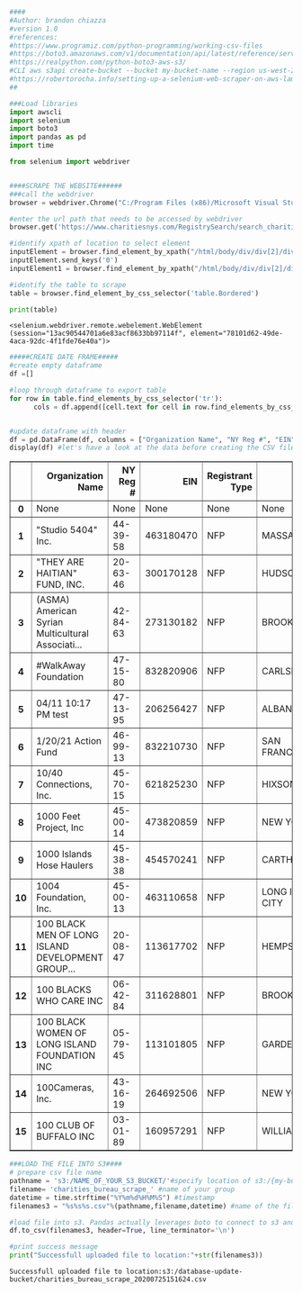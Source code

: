 ```python
####
#Author: brandon chiazza
#version 1.0
#references: 
#https://www.programiz.com/python-programming/working-csv-files
#https://boto3.amazonaws.com/v1/documentation/api/latest/reference/services/s3.html#S3.Client.create_bucket
#https://realpython.com/python-boto3-aws-s3/
#CLI aws s3api create-bucket --bucket my-bucket-name --region us-west-2 --create-bucket-configuration LocationConstraint=us-west-2
#https://robertorocha.info/setting-up-a-selenium-web-scraper-on-aws-lambda-with-python/ 
##

###Load libraries
import awscli
import selenium
import boto3
import pandas as pd
import time

from selenium import webdriver


####SCRAPE THE WEBSITE######
###call the webdriver
browser = webdriver.Chrome("C:/Program Files (x86)/Microsoft Visual Studio/Shared/Python37_64/chromedriver.exe")

#enter the url path that needs to be accessed by webdriver
browser.get('https://www.charitiesnys.com/RegistrySearch/search_charities.jsp')

#identify xpath of location to select element
inputElement = browser.find_element_by_xpath("/html/body/div/div[2]/div/table/tbody/tr/td[2]/div/div/font/font/font/font/font/font/table/tbody/tr[4]/td/form/table/tbody/tr[2]/td[2]/input[1]")
inputElement.send_keys('0')
inputElement1 = browser.find_element_by_xpath("/html/body/div/div[2]/div/table/tbody/tr/td[2]/div/div/font/font/font/font/font/font/table/tbody/tr[4]/td/form/table/tbody/tr[10]/td/input[1]").click()

#identify the table to scrape
table = browser.find_element_by_css_selector('table.Bordered')

print(table)

```

    <selenium.webdriver.remote.webelement.WebElement (session="13ac90544701a6e83acf8633bb97114f", element="78101d62-49de-4aca-92dc-4f1fde76e40a")>
    


```python
#####CREATE DATE FRAME#####
#create empty dataframe
df =[]

#loop through dataframe to export table
for row in table.find_elements_by_css_selector('tr'):
      cols = df.append([cell.text for cell in row.find_elements_by_css_selector('td')])


#update dataframe with header 
df = pd.DataFrame(df, columns = ["Organization Name", "NY Reg #", "EIN" ,"Registrant Type","City","State"])
display(df) #let's have a look at the data before creating the CSV file and loading it into s3 
```


<div>
<style scoped>
    .dataframe tbody tr th:only-of-type {
        vertical-align: middle;
    }

    .dataframe tbody tr th {
        vertical-align: top;
    }

    .dataframe thead th {
        text-align: right;
    }
</style>
<table border="1" class="dataframe">
  <thead>
    <tr style="text-align: right;">
      <th></th>
      <th>Organization Name</th>
      <th>NY Reg #</th>
      <th>EIN</th>
      <th>Registrant Type</th>
      <th>City</th>
      <th>State</th>
    </tr>
  </thead>
  <tbody>
    <tr>
      <th>0</th>
      <td>None</td>
      <td>None</td>
      <td>None</td>
      <td>None</td>
      <td>None</td>
      <td>None</td>
    </tr>
    <tr>
      <th>1</th>
      <td>"Studio 5404" Inc.</td>
      <td>44-39-58</td>
      <td>463180470</td>
      <td>NFP</td>
      <td>MASSAPAQUA</td>
      <td>NY</td>
    </tr>
    <tr>
      <th>2</th>
      <td>"THEY ARE HAITIAN" FUND, INC.</td>
      <td>20-63-46</td>
      <td>300170128</td>
      <td>NFP</td>
      <td>HUDSON</td>
      <td>NY</td>
    </tr>
    <tr>
      <th>3</th>
      <td>(ASMA) American Syrian Multicultural Associati...</td>
      <td>42-84-63</td>
      <td>273130182</td>
      <td>NFP</td>
      <td>BROOKLYN</td>
      <td>NY</td>
    </tr>
    <tr>
      <th>4</th>
      <td>#WalkAway Foundation</td>
      <td>47-15-80</td>
      <td>832820906</td>
      <td>NFP</td>
      <td>CARLSBAD</td>
      <td>CA</td>
    </tr>
    <tr>
      <th>5</th>
      <td>04/11 10:17 PM test</td>
      <td>47-13-95</td>
      <td>206256427</td>
      <td>NFP</td>
      <td>ALBANY</td>
      <td>NY</td>
    </tr>
    <tr>
      <th>6</th>
      <td>1/20/21 Action Fund</td>
      <td>46-99-13</td>
      <td>832210730</td>
      <td>NFP</td>
      <td>SAN FRANCISCO</td>
      <td>CA</td>
    </tr>
    <tr>
      <th>7</th>
      <td>10/40 Connections, Inc.</td>
      <td>45-70-15</td>
      <td>621825230</td>
      <td>NFP</td>
      <td>HIXSON</td>
      <td>TN</td>
    </tr>
    <tr>
      <th>8</th>
      <td>1000 Feet Project, Inc</td>
      <td>45-00-14</td>
      <td>473820859</td>
      <td>NFP</td>
      <td>NEW YORK</td>
      <td>NY</td>
    </tr>
    <tr>
      <th>9</th>
      <td>1000 Islands Hose Haulers</td>
      <td>45-38-38</td>
      <td>454570241</td>
      <td>NFP</td>
      <td>CARTHAGE</td>
      <td>NY</td>
    </tr>
    <tr>
      <th>10</th>
      <td>1004 Foundation, Inc.</td>
      <td>45-00-13</td>
      <td>463110658</td>
      <td>NFP</td>
      <td>LONG ISLAND CITY</td>
      <td>NY</td>
    </tr>
    <tr>
      <th>11</th>
      <td>100 BLACK MEN OF LONG ISLAND DEVELOPMENT GROUP...</td>
      <td>20-08-47</td>
      <td>113617702</td>
      <td>NFP</td>
      <td>HEMPSTEAD</td>
      <td>NY</td>
    </tr>
    <tr>
      <th>12</th>
      <td>100 BLACKS WHO CARE INC</td>
      <td>06-42-84</td>
      <td>311628801</td>
      <td>NFP</td>
      <td>BROOKLYN</td>
      <td>NY</td>
    </tr>
    <tr>
      <th>13</th>
      <td>100 BLACK WOMEN OF LONG ISLAND FOUNDATION INC</td>
      <td>05-79-45</td>
      <td>113101805</td>
      <td>NFP</td>
      <td>GARDEN CITY</td>
      <td>NY</td>
    </tr>
    <tr>
      <th>14</th>
      <td>100Cameras, Inc.</td>
      <td>43-16-19</td>
      <td>264692506</td>
      <td>NFP</td>
      <td>NEW YORK</td>
      <td>NY</td>
    </tr>
    <tr>
      <th>15</th>
      <td>100 CLUB OF BUFFALO INC</td>
      <td>03-01-89</td>
      <td>160957291</td>
      <td>NFP</td>
      <td>WILLIAMSVILLE</td>
      <td>NY</td>
    </tr>
  </tbody>
</table>
</div>



```python
###LOAD THE FILE INTO S3####
# prepare csv file name   
pathname = 's3:/NAME_OF_YOUR_S3_BUCKET/'#specify location of s3:/{my-bucket}/
filename= 'charities_bureau_scrape_' #name of your group
datetime = time.strftime("%Y%m%d%H%M%S") #timestamp
filenames3 = "%s%s%s.csv"%(pathname,filename,datetime) #name of the filepath and csv file

#load file into s3. Pandas actually leverages boto to connect to s3 and can push the file directly into an s3 bucket
df.to_csv(filenames3, header=True, line_terminator='\n') 

#print success message
print("Successfull uploaded file to location:"+str(filenames3))
```

    Successfull uploaded file to location:s3:/database-update-bucket/charities_bureau_scrape_20200725151624.csv
    
